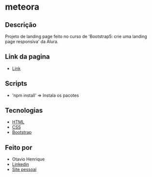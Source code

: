 # meteora

## Descrição

Projeto de landing page feito no curso de 'Bootstrap5: crie uma landing page responsiva' da Alura.

## Link da pagina

- [Link](https://otaviohenrique1.github.io/meteora/)

## Scripts

- 'npm install' => Instala os pacotes

## Tecnologias

- [HTML](https://developer.mozilla.org/pt-BR/docs/Web/HTML)
- [CSS](https://developer.mozilla.org/pt-BR/docs/Web/CSS)
- [Bootstrap](https://getbootstrap.com/)

## Feito por

- Otavio Henrique
- [Linkedin](https://www.linkedin.com/in/otavio-henrique-de-lima-e-silva-94076ba1/)
- [Site pessoal](https://otaviohls.vercel.app/)
